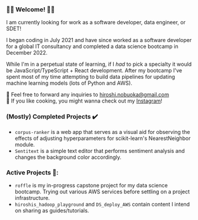 ### 🌸🌸 Welcome! 🌸🌸

I am currently looking for work as a software developer, data engineer, or SDET!

I began coding in July 2021 and have since worked as a software developer for a global IT consultancy and completed a data science bootcamp in December 2022.  

While I'm in a perpetual state of learning, if I _had_ to pick a specialty it would be JavaScript/TypeScript + React development. After my bootcamp I've spent most of my time attempting to build data pipelines for updating machine learning models (lots of Python and AWS).

💌 Feel free to forward any inquiries to hiroshi.nobuoka@gmail.com  
:dango: If you like cooking, you might wanna check out my [Instagram](https://www.instagram.com/roshmadosh/)!  

### (Mostly) Completed Projects ✔️
- `corpus-ranker` is a web app that serves as a visual aid for observing the effects of adjusting hyperparameters for scikit-learn's NearestNeighbor module. 
- `Sentitext` is a simple text editor that performs sentiment analysis and changes the background color accordingly.  

### Active Projects 🚧:
- `roffle` is my in-progress capstone project for my data science bootcamp. Trying out various AWS services before settling on a project infrastructure.
- `hiroshis_hadoop_playground` and `DS_deploy_AWS` contain content I intend on sharing as guides/tutorials. 
